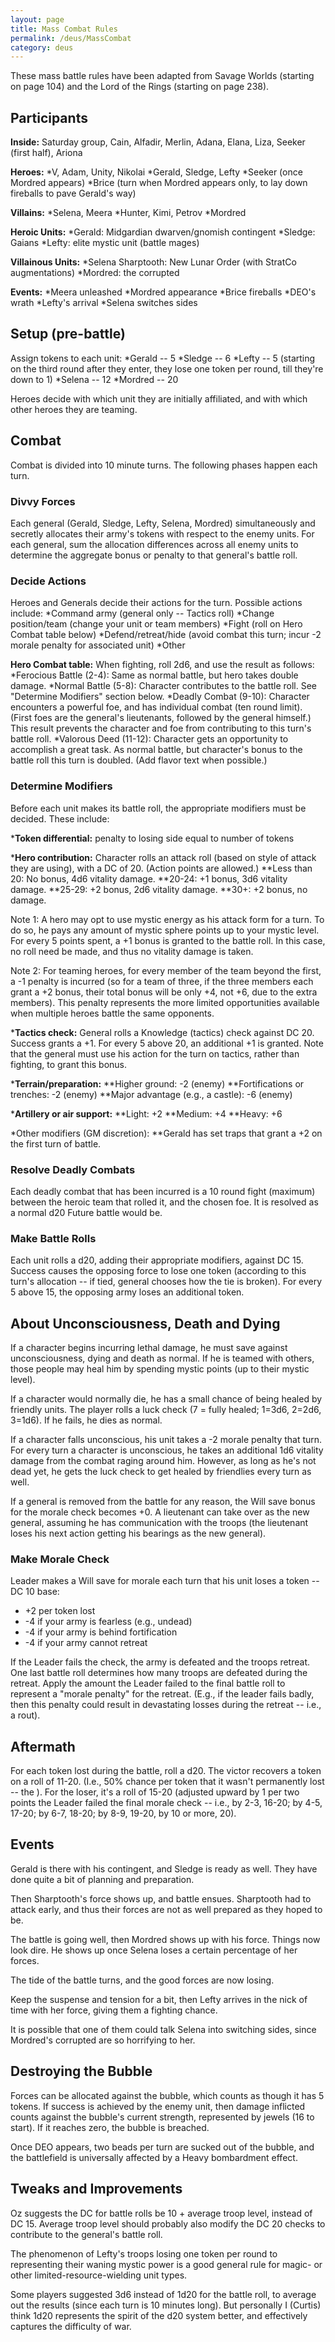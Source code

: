 ```yaml
---
layout: page
title: Mass Combat Rules
permalink: /deus/MassCombat
category: deus
---
```

These mass battle rules have been adapted from Savage  Worlds (starting on page 104) and the Lord of the Rings  (starting on page 238).


## Participants

__Inside:__ Saturday group, Cain, Alfadir, Merlin, Adana, Elana, Liza, Seeker (first half), Ariona

__Heroes:__
*V, Adam, Unity, Nikolai
*Gerald, Sledge, Lefty
*Seeker (once Mordred appears)
*Brice (turn when Mordred appears only, to lay down fireballs to pave Gerald's way)

__Villains:__
*Selena, Meera
*Hunter, Kimi, Petrov
*Mordred

__Heroic Units:__
*Gerald: Midgardian dwarven/gnomish contingent
*Sledge: Gaians
*Lefty: elite mystic unit (battle mages)

__Villainous Units:__
*Selena Sharptooth: New Lunar Order (with StratCo  augmentations)
*Mordred: the corrupted

__Events:__
*Meera unleashed
*Mordred appearance
*Brice fireballs
*DEO's wrath
*Lefty's arrival
*Selena switches sides


## Setup (pre-battle)

Assign tokens to each unit:
*Gerald -- 5
*Sledge -- 6
*Lefty -- 5 (starting on the third round after they  enter, they lose one token per round, till they're down  to 1)
*Selena -- 12
*Mordred -- 20

Heroes decide with which unit they are initially affiliated, and with which other heroes they are teaming.


## Combat

Combat is divided into 10 minute turns. The following phases happen each turn.

### Divvy Forces

Each general (Gerald, Sledge, Lefty, Selena, Mordred) simultaneously and secretly allocates their army's tokens with respect to the enemy units. For each general, sum the allocation differences across all enemy units to determine the aggregate bonus or penalty to that general's battle roll.

### Decide Actions

Heroes and Generals decide their actions for the turn. Possible actions include:
*Command army (general only -- Tactics roll)
*Change position/team (change your unit or team members)
*Fight (roll on Hero Combat table below)
*Defend/retreat/hide (avoid combat this turn; incur -2 morale penalty for associated unit)
*Other

__Hero Combat table:__
When fighting, roll 2d6, and use the result as follows:
*Ferocious Battle (2-4): Same as normal battle, but hero takes double damage.
*Normal Battle (5-8): Character contributes to the battle roll. See &quot;Determine Modifiers&quot; section below.
*Deadly Combat (9-10): Character encounters a powerful foe, and has individual combat (ten round limit). (First foes are the general's lieutenants, followed by  the general himself.) This result prevents the  character and foe from contributing to this turn's battle roll.
*Valorous Deed (11-12): Character gets an opportunity to accomplish a great task. As normal battle, but character's bonus to the battle roll this turn is doubled. (Add flavor text when possible.)

### Determine Modifiers

Before each unit makes its battle roll, the appropriate modifiers must be decided. These include:

*__Token differential:__ penalty to losing side equal to number of tokens

*__Hero contribution:__ Character rolls an attack roll (based on style of attack they are using), with a DC of 20. (Action points are allowed.)
**Less than 20: No bonus, 4d6 vitality damage.
**20-24: +1 bonus, 3d6 vitality damage.
**25-29: +2 bonus, 2d6 vitality damage.
**30+: +2 bonus, no damage.

Note 1: A hero may opt to use mystic energy as his attack form for a turn. To do so, he pays any amount of mystic sphere points up to your mystic level. For every 5 points spent, a +1 bonus is granted to the battle roll. In this case, no roll need be made, and thus no vitality damage is taken.

Note 2: For teaming heroes, for every member of the team beyond the first, a -1 penalty is incurred (so for a team of three, if the three members each grant a +2 bonus, their total bonus will be only +4, not +6, due to the extra members). This penalty represents the more limited opportunities available when multiple heroes battle the same opponents.

*__Tactics check:__ General rolls a Knowledge (tactics) check against DC 20. Success grants a +1. For every 5 above 20, an additional +1 is granted. Note that the general must use his action for the turn on tactics, rather than fighting, to grant this bonus.

*__Terrain/preparation:__
**Higher ground: -2 (enemy)
**Fortifications or trenches: -2 (enemy)
**Major advantage (e.g., a castle): -6 (enemy)

*__Artillery or air support:__
**Light: +2
**Medium: +4
**Heavy: +6

*Other modifiers (GM discretion):
**Gerald has set traps that grant a +2 on the first turn of battle.

### Resolve Deadly Combats

Each deadly combat that has been incurred is a 10 round fight (maximum) between the heroic team that rolled it, and the chosen foe. It is resolved as a normal d20 Future battle would be.

### Make Battle Rolls

Each unit rolls a d20, adding their appropriate modifiers, against DC 15. Success causes the opposing force to lose one token (according to this turn's allocation -- if tied, general chooses how the tie is broken). For every 5 above 15, the opposing army loses an additional token.

## About Unconsciousness, Death and Dying

If a character begins incurring lethal damage, he must save against unconsciousness, dying and death as normal. If he is teamed with others, those people may heal him by spending mystic points (up to their mystic level).

If a character would normally die, he has a small chance of being healed by friendly units. The player rolls a luck check (7 = fully healed; 1=3d6,  2=2d6, 3=1d6). If he fails, he dies as normal.

If a character falls unconscious, his unit takes a -2 morale penalty that turn. For every turn a character is unconscious, he takes an additional 1d6 vitality damage from the combat raging around him. However, as long as he's not dead yet, he gets the luck check to get healed by friendlies every turn as well.

If a general is removed from the battle for any reason, the Will save bonus for the morale check becomes +0. A lieutenant can take over as the new general, assuming he has communication with the troops (the lieutenant loses his next action getting his bearings as the new general).

### Make Morale Check

Leader makes a Will save for morale each turn that his unit loses a token -- DC 10 base:
* +2 per token lost
* -4 if your army is fearless (e.g., undead)
* -4 if your army is behind fortification
* -4 if your army cannot retreat

If the Leader fails the check, the army is defeated and the troops retreat. One last battle roll determines how many troops are defeated during the retreat. Apply the amount the Leader failed to the final battle roll to represent a &quot;morale penalty&quot; for the retreat. (E.g., if the leader fails badly, then this penalty could result in devastating losses during the retreat -- i.e., a rout).


## Aftermath

For each token lost during the battle, roll a d20. The victor recovers a token on a roll of 11-20. (I.e., 50%  chance per token that it wasn't permanently lost -- the  ). For the loser, it's a roll of 15-20 (adjusted upward  by 1 per two points the Leader failed the final morale check -- i.e., by 2-3, 16-20; by 4-5, 17-20; by 6-7,  18-20; by 8-9, 19-20, by 10 or more, 20).


## Events

Gerald is there with his contingent, and Sledge is ready as well. They have done quite a bit of planning and preparation.

Then Sharptooth's force shows up, and battle ensues.  Sharptooth had to attack early, and thus their forces are not as well prepared as they hoped to be.

The battle is going well, then Mordred shows up with  his force. Things now look dire. He shows up once Selena loses a certain percentage of her forces.

The tide of the battle turns, and the good forces are now losing.

Keep the suspense and tension for a bit, then Lefty arrives in the nick of time with her force, giving them a fighting chance.

It is possible that one of them could talk Selena into switching sides, since Mordred's corrupted are so horrifying to her.


## Destroying the Bubble

Forces can be allocated against the bubble, which counts as though it has 5 tokens. If success is achieved by the enemy unit, then damage inflicted counts against the bubble's current strength, represented by jewels (16 to start). If it reaches zero, the bubble is breached.

Once DEO appears, two beads per turn are sucked out of the bubble, and the battlefield is universally affected by a Heavy bombardment effect.


## Tweaks and Improvements

Oz suggests the DC for battle rolls be 10 + average troop level, instead of DC 15. Average troop level should probably also modify the DC 20 checks to contribute to the general's battle roll.

The phenomenon of Lefty's troops losing one token per round to representing their waning mystic power is a good general rule for magic- or other limited-resource-wielding unit types.

Some players suggested 3d6 instead of 1d20 for the battle roll, to average out the results (since each turn is 10 minutes long). But personally I (Curtis) think 1d20 represents the spirit of the d20 system better, and effectively captures the difficulty of war.
